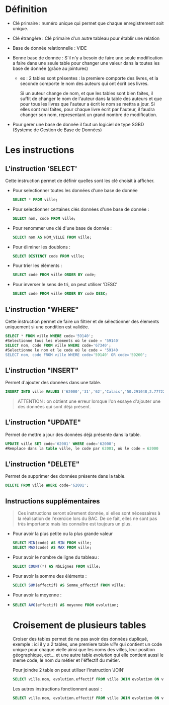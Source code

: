 # Définition

- Clé primaire : numéro unique qui permet que chaque enregistrement soit unique.

- Clé étrangère : Clé primaire d'un autre tableau pour établir une relation

- Base de donnée relationnelle : VIDE

- Bonne base de donnée : S'il n'y a besoin de faire une seule modification a faire dans une seule table pour changer une valeur dans la toutes les base de donnée (grâce au jointures)
  
  - ex : 2 tables sont présentes : la premiere comporte des livres, et la seconde comporte le nom des auteurs qui ont écrit ces livres.
    
    Si un auteur change de nom, et que les tables sont bien faites, il suffit de changer le nom de l'auteur dans la table des auteurs et que pour tous les livres que l'auteur a écrit le nom se mettra a jour.
    Si elles sont mal faites, pour chaque livre écrit par l'auteur, il faudra changer son nom, representant un grand nombre de modification.

- Pour gerer une base de donnée il faut un logiciel de type SGBD (Systeme de Gestion de Base de Données)

# Les instructions

## L'instruction 'SELECT'

Cette instruction permet de définir quelles sont les clé choisit à afficher.

- Pour selectionner toutes les données d'une  base de donnée
  
  ```sql
  SELECT * FROM ville;
  ```

- Pour selectionner certaines clés données d'une base de donnée :
  
  ```sql
  SELECT nom, code FROM ville;
  ```

- Pour renommer une clé d'une base de donnée :
  
  ```sql
  SELECT nom AS NOM_VILLE FROM ville;
  ```

- Pour éliminer les doublons :
  
  ```sql
  SELECT DISTINCT code FROM ville;
  ```

- Pour trier les éléments :
  
  ```sql
  SELECT code FROM ville ORDER BY code;
  ```

- Pour inverser le sens de tri, on peut utiliser 'DESC'
  
  ```sql
  SELECT code FROM ville ORDER BY code DESC;
  ```

## L'instruction "WHERE"

Cette instruction permet de faire un filtrer et de sélectionner des élements uniquement si une condition est validée.

```sql
SELECT * FROM ville WHERE code='59140';
#Selectionne tous les élements où le code = '59140'
SELECT nom, code FROM ville WHERE code='67340';
#Selectionne le nom et le code où le code = '59140
SELECT nom, code FROM ville WHERE code='59140' OR code='59260';
```

## L'instruction "INSERT"

Permet d'ajouter des données dans une table.

```sql
INSERT INTO ville VALUES ('62000','31','62','Calais','50.291048,2.7772211');
```

> ATTENTION : on obtient une erreur lorsque l'on essaye d'ajouter une des données qui sont déjà présent.

## L'instruction "UPDATE"

Permet de mettre a jour des données déjà présente dans la table.

```sql
UPDATE ville SET code='62001' WHERE code='62000';
#Remplace dans la table ville, le code par 62001, où le code = 62000
```

## L'instruction "DELETE"

Permet de supprimer des données présente dans la table.

```sql
DELETE FROM ville WHERE code='62001';
```

## Instructions supplémentaires

> Ces instructions seront sûrement donnée, si elles sont nécessaires à la réalisation de l'exercice lors du BAC. De ce fait, elles ne sont pas très importante mais les connaître est toujours un plus.

- Pour avoir la plus petite ou la plus grande valeur
  
  ```sql
  SELECT MIN(code) AS MIN FROM ville;
  SELECT MAX(code) AS MAX FROM ville;
  ```

- Pour avoir le nombre de ligne du tableau :
  
  ```sql
  SELECT COUNT(*) AS NbLignes FROM ville;
  ```

- Pour avoir la somme des éléments :
  
  ```sql
  SELECT SUM(effectif) AS Somme_effectif FROM ville;
  ```

- Pour avoir la moyenne :

- ```sql
  SELECT AVG(effectif) AS moyenne FROM evolution;
  ```
  
  # Croisement de plusieurs tables
  
  Croiser des tables permet de ne pas avoir des données dupliqué, exemple : ici il y a 2 tables, une premiere table *ville* qui contient un code unique pour chaque vielle ainsi que les noms des villes, leur position géographique, ect... et une autre table *evolution* qui elle contient aussi le meme code, le nom du métier et l'éffectif du métier.
  
  Pour joindre 2 table on peut utiliser l'instruction 'JOIN'
  
  ```sql
  SELECT ville.nom, evolution.effectif FROM ville JOIN evolution ON ville.code = evolution.code;
  ```
  
  Les autres instructions fonctionnent aussi :
  
  ```sql
  SELECT ville.nom, evolution.effectif FROM ville JOIN evolution ON ville.code = evolution.code WHERE evolution.effectif > 2000 ORDER BY evolution.effectif;
  ```
